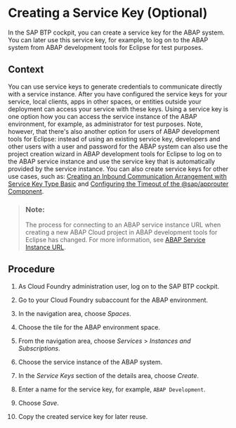 <!-- loiobf701059725540098fba6b364433dc13 -->

# Creating a Service Key \(Optional\)

In the SAP BTP cockpit, you can create a service key for the ABAP system. You can later use this service key, for example, to log on to the ABAP system from ABAP development tools for Eclipse for test purposes.



## Context

You can use service keys to generate credentials to communicate directly with a service instance. After you have configured the service keys for your service, local clients, apps in other spaces, or entities outside your deployment can access your service with these keys. Using a service key is one option how you can access the service instance of the ABAP environment, for example, as administrator for test purposes. Note, however, that there's also another option for users of ABAP development tools for Eclipse: instead of using an existing service key, developers and other users with a user and password for the ABAP system can also use the project creation wizard in ABAP development tools for Eclipse to log on to the ABAP service instance and use the service key that is automatically provided by the service instance. You can also create service keys for other use cases, such as: [Creating an Inbound Communication Arrangement with Service Key Type Basic](https://help.sap.com/docs/abap-cloud/abap-integration-connectivity/create-communication-arrangement-for-inbound-communication-with-service-key-type-basic) and [Configuring the Timeout of the @sap/approuter Component](https://help.sap.com/docs/abap-cloud/abap-integration-connectivity/configure-timeout-of-sap-approuter-component-of-communication-arrangement-for-inbound-communication-with-service-key-oauth).

> ### Note:  
> The process for connecting to an ABAP service instance URL when creating a new ABAP Cloud project in ABAP development tools for Eclipse has changed. For more information, see [ABAP Service Instance URL](../30-development/abap-service-instance-url-41ec2d3.md).



<a name="loiobf701059725540098fba6b364433dc13__steps_ztx_bpm_z2b"/>

## Procedure

1.  As Cloud Foundry administration user, log on to the SAP BTP cockpit.

2.  Go to your Cloud Foundry subaccount for the ABAP environment.

3.  In the navigation area, choose *Spaces*.

4.  Choose the tile for the ABAP environment space.

5.  From the navigation area, choose *Services* \> *Instances and Subscriptions*.

6.  Choose the service instance of the ABAP system.

7.  In the *Service Keys* section of the details area, choose *Create*.

8.  Enter a name for the service key, for example, `ABAP Development`.

9.  Choose *Save*.

10. Copy the created service key for later reuse.


